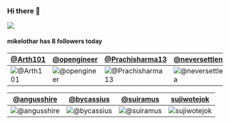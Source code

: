 ### Hi there 👋

<!--
**halfpm/halfpm** is a ✨ _special_ ✨ repository because its `README.md` (this file) appears on your GitHub profile.

Here are some ideas to get you started:

- 🔭 I’m currently working on ...
- 🌱 I’m currently learning ...
- 👯 I’m looking to collaborate on ...
- 🤔 I’m looking for help with ...
- 💬 Ask me about ...
- 📫 How to reach me: ...
- 😄 Pronouns: ...
- ⚡ Fun fact: ...
-->

![](//hitcounter.pythonanywhere.com/count/tag.svg?url=https%3A%2F%2Fgithub.com%2Fhalfpm%2Fhalfpm)

#### mikelothar has 8 followers today

[@Arth101](https://github.com/Arth101) | [@opengineer](https://github.com/opengineer) | [@Prachisharma13](https://github.com/Prachisharma13) | [@neversettleninja](https://github.com/neversettleninja)
--- | --- | --- | ---
![@Arth101](https://avatars.githubusercontent.com/Arth101?s=150&v=1) | ![@opengineer](https://avatars.githubusercontent.com/opengineer?s=150&v=1) | ![@Prachisharma13](https://dummyimage.com/100x100/ffffff/ffffff?s=150&v=1) | ![@neversettleninja](https://avatars.githubusercontent.com/neversettleninja?s=150&v=1)

[@angusshire](https://github.com/angusshire) | [@bycassius](https://github.com/bycassius) | [@suiramus](https://github.com/suiramus) | [sujiwotejok](https://github.com/sujiwotejok)
--- | --- | --- | ---
![@angusshire](https://dummyimage.com/100x100/ffffff/ffffff?s=150&v=1) | ![@bycassius](https://avatars.githubusercontent.com/bycassius?s=150&v=1) | ![@suiramus](https://avatars.githubusercontent.com/suiramus?s=150&v=1) | ![sujiwotejok](https://avatars.githubusercontent.com/sujiwotejok?s=150&v=1)
